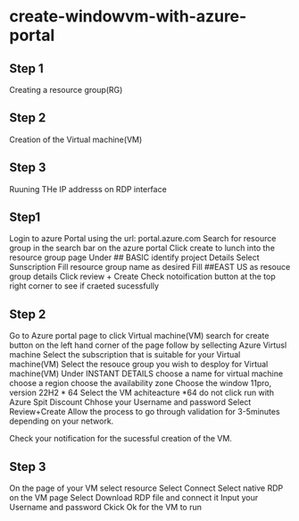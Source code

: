 # create-windowvm-with-azure-portal

## Step 1
Creating a resource group(RG) 
## Step 2
Creation of the Virtual machine(VM)
## Step 3
Ruuning THe IP addresss on RDP interface
## Step1
 Login to azure Portal using the url: portal.azure.com
 Search for resource group in the search bar on the azure portal
Click create to lunch into the resource group page
Under ## BASIC identify project Details
Select Sunscription
Fill resource group name as desired
Fill ##EAST US as resouce group details
Click review + Create
Check notoification button at the top right  corner to see if craeted sucessfully
## Step 2
Go to Azure portal page to click Virtual machine(VM)
search for create button on the left hand corner of the page follow by sellecting Azure Virtusl machine
Select the subscription that is suitable for your Virtual machine(VM)
Select the resouce group you wish to desploy for Virtual machine(VM)
Under INSTANT DETAILS choose a name for virtual machine
choose a region 
choose the availability zone
Choose the window 11pro, version 22H2 * 64
Select the VM achiteacture *64
do not click run with Azure Spit Discount
Chhose your Username and password
Select Review+Create
Allow the process to go through validation for 3-5minutes depending on your network.

Check your notification for the sucessful creation of the VM.
## Step 3
On the page of your VM select resource
Select Connect 
Select native RDP on the VM page
Select Download RDP file and connect it
Input your Username and password
Ckick Ok for the VM  to run

















